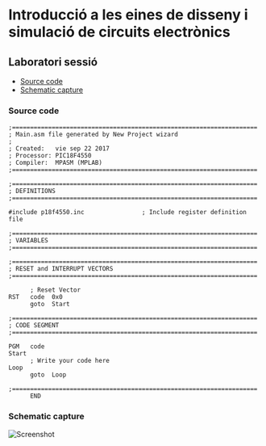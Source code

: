 # Introducció a les eines de disseny i simulació de circuits electrònics

## Laboratori sessió
- [Source code](#source-code)
- [Schematic capture](#schematic-capture)

### Source code

```
;====================================================================
; Main.asm file generated by New Project wizard
;
; Created:   vie sep 22 2017
; Processor: PIC18F4550
; Compiler:  MPASM (MPLAB)
;====================================================================

;====================================================================
; DEFINITIONS
;====================================================================

#include p18f4550.inc                ; Include register definition file

;====================================================================
; VARIABLES
;====================================================================

;====================================================================
; RESET and INTERRUPT VECTORS
;====================================================================

      ; Reset Vector
RST   code  0x0 
      goto  Start

;====================================================================
; CODE SEGMENT
;====================================================================

PGM   code
Start
      ; Write your code here
Loop  
      goto  Loop

;====================================================================
      END
```


### Schematic capture

![Screenshot](https://github.com/srmeeseeks/CI-FIB/blob/master/L1/L1.jpg)
